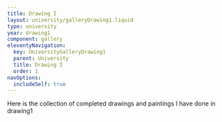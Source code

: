 ```yaml
---
title: Drawing I
layout: university/galleryDrawing1.liquid
type: university
year: drawing1
component: gallery
eleventyNavigation:
  key: UniversityGalleryDrawing1
  parent: University
  title: Drawing I
  order: 1
navOptions:
  includeSelf: true
---
```


Here is the collection of completed drawings and paintings I have done in drawing1
